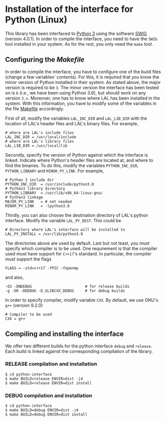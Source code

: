# Installation of the interface for Python (Linux)

This library has been interfaced to [Python 3](https://www.python.org/) using the software [SWIG](http://www.swig.org/) (version 4.0.1). In order to compile the interface, you need to have the `SWIG` tool installed in your system. As for the rest, you only need the `make` tool.

## Configuring the _Makefile_

In order to compile the interface, you have to configure one of the build files (change a few variables' contents). For this, it is required that you know the minor version of Python installed in their system. As stated above, the major version is required to be `3`. The minor version the interface has been tested on is `6` (i.e., we have been using Python 3.6), but should work on any version `3.x`. Moreover, one has to know where LAL has been installed in the system. With this information, you have to modify some of the variables in the file [Makefile](https://github.com/lluisalemanypuig/linear-arrangement-library/blob/master/python-interface/Makefile) accordingly.

First of all, modify the variables `LAL_INC_DIR` and `LAL_LIB_DIR` with the location of LAL's header files and LAL's binary files. For example,

	# where are LAL's include files
	LAL_INC_DIR = /usr/local/include
	# where are LAL's library files
	LAL_LIB_DIR = /usr/local/lib

Secondly, specify the version of Python against which the interface is linked. Indicate where Python's header files are located at, and where to find the binaries. To do this, modify the variables `PYTHON_INC_DIR`, `PYTHON_LIBRARY` and `MINOR_PY_LINK`. For example, 

	# Python 3 include dir
	PYTHON_INC_DIR  = /usr/include/python3.8
	# Python3 library directory
	PYTHON_LIBRARY  = /usr/lib/x86_64-linux-gnu/
	# Python3 linkage
	MAJOR_PY_LINK   = # not needed
	MINOR_PY_LINK   = -lpython3.8

Thirdly, you can also choose the destination directory of LAL's python interface. Modify the variable `LAL_PY_DEST`. This could be

	# Directory where LAL's interface will be installed to
	LAL_PY_INSTALL = /usr/lib/python3.8

The directories above are used by default. Last but not least, you must specify which compiler is to be used. One requirement is that the compiler used must have support for `C++17`'s standard. In particular, the compiler must support the flags

	FLAGS = -std=c++17 -fPIC -fopenmp

and also,

	-O3 -DNDEBUG                        # for release builds
	-g -O0 -DDEBUG -D_GLIBCXX_DEBUG     # for debug builds

In order to specify compiler, modify variable `CXX`. By default, we use GNU's `g++` (version 9.2.0)

	# Compiler to be used
	CXX = g++

## Compiling and installing the interface

We offer two different builds for the python interface `debug` and `release`. Each build is linked against the corresponding compilation of the library.

### RELEASE compilation and installation

	$ cd python-interface
	$ make BUILD=release ENVIR=dist -j4
	$ make BUILD=release ENVIR=dist install

### DEBUG compilation and installation

	$ cd python-interface
	$ make BUILD=debug ENVIR=dist -j4
	$ make BUILD=debug ENVIR=dist install
